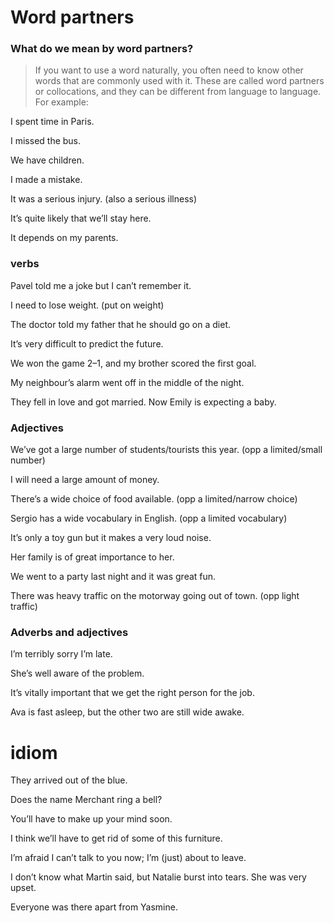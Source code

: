 

# Word partners

### What do we mean by word partners?

> If you want to use a word naturally, you often need to know other words that are commonly used with it. These are called word partners or collocations, and they can be different from language to language. For example:

I spent time in Paris.

I missed the bus.

We have children.

I made a mistake.

It was a serious injury. (also a serious illness)

It’s quite likely that we’ll stay here.

It depends on my parents.



### verbs

Pavel told me a joke but I can’t remember it. 

I need to lose weight.
(put on weight)

The doctor told my father that he should go on a diet.

It’s very difficult to predict the future.

We won the game 2–1, and my brother scored the first goal.

My neighbour’s alarm went off in the middle of the night.

They fell in love and got married. Now Emily is expecting a baby.

### Adjectives

We’ve got a large number of students/tourists this year.
 (opp a limited/small number)

I will need a large amount of money.

There’s a wide choice of food available. (opp a limited/narrow choice)

Sergio has a wide vocabulary in English. (opp a limited vocabulary)

It’s only a toy gun but it makes a very loud noise.

Her family is of great importance to her.

We went to a party last night and it was great fun.

There was heavy traffic on the motorway going out of town. (opp light traffic)

### Adverbs and adjectives

I’m terribly sorry I’m late.

She’s well aware of the problem.

It’s vitally important that we get the right person for the job.

Ava is fast asleep, but the other two are still wide awake.








# idiom

They arrived out of the blue.

Does the name Merchant ring a bell?

You’ll have to make up your mind soon.

I think we’ll have to get rid of some of this furniture.

I’m afraid I can’t talk to you now; I’m (just) about to leave.

I don’t know what Martin said, but Natalie burst into tears. She was very upset.

Everyone was there apart from Yasmine.